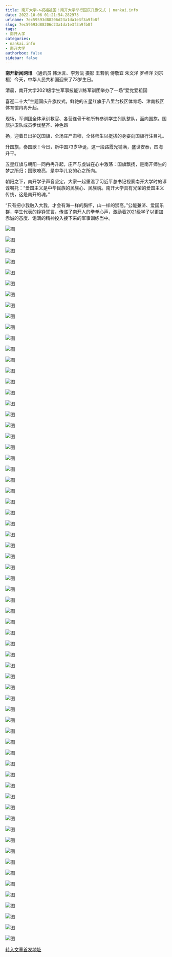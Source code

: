 ```yaml
---
title: 南开大学->祝福祖国！南开大学举行国庆升旗仪式 | nankai.info
date: 2022-10-06 01:21:54.282973
urlname: 7ec59593d88206d23a1da1e3f3a9fb8f
slug: 7ec59593d88206d23a1da1e3f3a9fb8f
tags: 
- 南开大学
categories:
- nankai.info
- 南开大学
authorbox: false
sidebar: false
---
```

**南开新闻网讯** （通讯员 韩沐言、李芳沅 摄影 王若帆 傅敬宜 朱文洋 罗梓洋 刘宗桓）今天，中华人民共和国迎来了73岁生日。

清晨，南开大学2021级学生军事技能训练军训团举办了一场“爱党爱祖国

喜迎二十大”主题国庆升旗仪式，鲜艳的五星红旗于八里台校区体育场、津南校区体育馆冉冉升起。

现场，军训团全体承训教官、各营连骨干和所有参训学生列队整队，面向国旗。国旗护卫队成员步伐整齐、神色昂
<!--more-->
扬，迎着日出护送国旗，全场庄严肃穆，全体师生以挺拔的身姿向国旗行注目礼。

升国旗，奏国歌！今日，新中国73岁华诞，这一段路霞光铺满，盛世安泰，四海升平。

五星红旗与朝阳一同冉冉升起，庄严与虔诚在心中激荡：国旗飘扬，是南开师生的梦之所归；国歌嘹亮，是中华儿女的心之所向。

朝阳之下，南开学子声音坚定，大家一起重温了习近平总书记视察南开大学时的谆谆嘱托：“爱国主义是中华民族的民族心、民族魂。南开大学具有光荣的爱国主义传统，这是南开的魂。”

“只有把小我融入大我，才会有海一样的胸怀，山一样的崇高。”公能兼济、爱国乐群，学生代表的铮铮誓言，传递了南开人的拳拳心声，激励着2021级学子以更加赤诚的态度、饱满的精神投入接下来的军事训练当中。

![图](http://news.nankai.edu.cn/ywsd/system/2022/10/01/g)

![图](http://news.nankai.edu.cn/ywsd/system/2022/10/01/p)

![图](http://news.nankai.edu.cn/ywsd/system/2022/10/01/j)

![图](http://news.nankai.edu.cn/ywsd/system/2022/10/01/)

![图](http://news.nankai.edu.cn/ywsd/system/2022/10/01/4)

![图](http://news.nankai.edu.cn/ywsd/system/2022/10/01/f)

![图](http://news.nankai.edu.cn/ywsd/system/2022/10/01/5)

![图](http://news.nankai.edu.cn/ywsd/system/2022/10/01/6)

![图](http://news.nankai.edu.cn/ywsd/system/2022/10/01/5)

![图](http://news.nankai.edu.cn/ywsd/system/2022/10/01/f)

![图](http://news.nankai.edu.cn/ywsd/system/2022/10/01/9)

![图](http://news.nankai.edu.cn/ywsd/system/2022/10/01/e)

![图](http://news.nankai.edu.cn/ywsd/system/2022/10/01/_)

![图](http://news.nankai.edu.cn/ywsd/system/2022/10/01/4)

![图](http://news.nankai.edu.cn/ywsd/system/2022/10/01/9)

![图](http://news.nankai.edu.cn/ywsd/system/2022/10/01/1)

![图](http://news.nankai.edu.cn/ywsd/system/2022/10/01/8)

![图](http://news.nankai.edu.cn/ywsd/system/2022/10/01/4)

![图](http://news.nankai.edu.cn/ywsd/system/2022/10/01/0)

![图](http://news.nankai.edu.cn/ywsd/system/2022/10/01/0)

![图](http://news.nankai.edu.cn/ywsd/system/2022/10/01/0)

![图](http://news.nankai.edu.cn/ywsd/system/2022/10/01/3)

![图](http://news.nankai.edu.cn/ywsd/system/2022/10/01/0)

![图](http://news.nankai.edu.cn/ywsd/system/2022/10/01/0)

![图](http://news.nankai.edu.cn/)

![图](http://news.nankai.edu.cn/ywsd/system/2022/10/01/1)

![图](http://news.nankai.edu.cn/ywsd/system/2022/10/01/8)

![图](http://news.nankai.edu.cn/ywsd/system/2022/10/01/4)

![图](http://news.nankai.edu.cn/)

![图](http://news.nankai.edu.cn/ywsd/system/2022/10/01/0)

![图](http://news.nankai.edu.cn/ywsd/system/2022/10/01/0)

![图](http://news.nankai.edu.cn/ywsd/system/2022/10/01/0)

![图](http://news.nankai.edu.cn/)

![图](http://news.nankai.edu.cn/ywsd/system/2022/10/01/3)

![图](http://news.nankai.edu.cn/ywsd/system/2022/10/01/0)

![图](http://news.nankai.edu.cn/ywsd/system/2022/10/01/0)

![图](http://news.nankai.edu.cn/)

![图](http://news.nankai.edu.cn/ywsd/system/2022/10/01/c)

![图](http://news.nankai.edu.cn/ywsd/system/2022/10/01/i)

![图](http://news.nankai.edu.cn/ywsd/system/2022/10/01/p)

![图](http://news.nankai.edu.cn/)

![图](http://news.nankai.edu.cn/ywsd/system/2022/10/01/n)

![图](http://news.nankai.edu.cn/ywsd/system/2022/10/01/c)

![图](http://news.nankai.edu.cn/ywsd/system/2022/10/01/)

![图](http://news.nankai.edu.cn/ywsd/system/2022/10/01/u)

![图](http://news.nankai.edu.cn/ywsd/system/2022/10/01/d)

![图](http://news.nankai.edu.cn/ywsd/system/2022/10/01/e)

![图](http://news.nankai.edu.cn/ywsd/system/2022/10/01/)

![图](http://news.nankai.edu.cn/ywsd/system/2022/10/01/i)

![图](http://news.nankai.edu.cn/ywsd/system/2022/10/01/a)

![图](http://news.nankai.edu.cn/ywsd/system/2022/10/01/k)

![图](http://news.nankai.edu.cn/ywsd/system/2022/10/01/n)

![图](http://news.nankai.edu.cn/ywsd/system/2022/10/01/a)

![图](http://news.nankai.edu.cn/ywsd/system/2022/10/01/n)

![图](http://news.nankai.edu.cn/ywsd/system/2022/10/01/)

![图](http://news.nankai.edu.cn/ywsd/system/2022/10/01/s)

![图](http://news.nankai.edu.cn/ywsd/system/2022/10/01/w)

![图](http://news.nankai.edu.cn/ywsd/system/2022/10/01/e)

![图](http://news.nankai.edu.cn/ywsd/system/2022/10/01/n)

![图](http://news.nankai.edu.cn/)

![图](http://news.nankai.edu.cn/)

![图](http://news.nankai.edu.cn/ywsd/system/2022/10/01/:)

![图](http://news.nankai.edu.cn/ywsd/system/2022/10/01/p)

![图](http://news.nankai.edu.cn/ywsd/system/2022/10/01/t)

![图](http://news.nankai.edu.cn/ywsd/system/2022/10/01/t)

![图](http://news.nankai.edu.cn/ywsd/system/2022/10/01/h)

[转入文章首发地址](http://news.nankai.edu.cn/ywsd/system/2022/10/01/030053011.shtml)